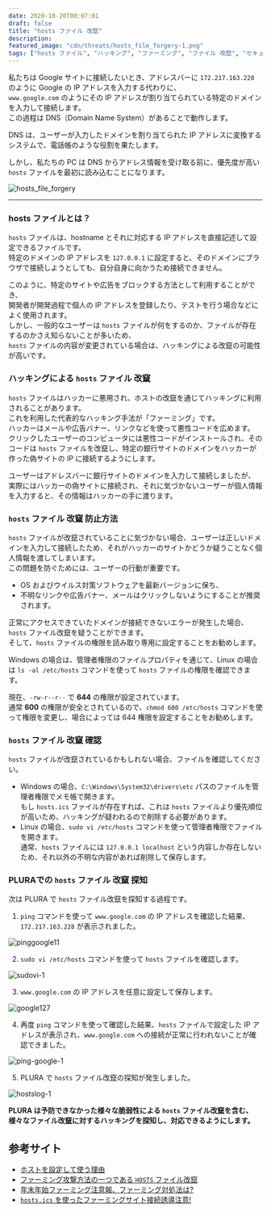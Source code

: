 ```yaml
---
date: 2020-10-20T00:07:01
draft: false
title: "hosts ファイル 改竄"
description: 
featured_image: "cdn/threats/hosts_file_forgery-1.png"
tags: ["hosts ファイル", "ハッキング", "ファーミング", "ファイル 改竄", "セキュリティ"]
---
```


私たちは Google サイトに接続したいとき、アドレスバーに `172.217.163.228` のように Google の IP アドレスを入力する代わりに、  
`www.google.com` のようにその IP アドレスが割り当てられている特定のドメインを入力して接続します。  
この過程は DNS（Domain Name System）があることで動作します。  

DNS は、ユーザーが入力したドメインを割り当てられた IP アドレスに変換するシステムで、電話帳のような役割を果たします。  

しかし、私たちの PC は DNS からアドレス情報を受け取る前に、優先度が高い `hosts` ファイルを最初に読み込むことになります。  

<!--more-->
![hosts_file_forgery](https://blog.plura.io/cdn/threats/hosts_file_forgery-1.png)

---

### hosts ファイルとは？

`hosts` ファイルは、hostname とそれに対応する IP アドレスを直接記述して設定できるファイルです。  
特定のドメインの IP アドレスを `127.0.0.1` に設定すると、そのドメインにブラウザで接続しようとしても、自分自身に向かうため接続できません。  

このように、特定のサイトや広告をブロックする方法として利用することができ、  
開発者が開発過程で個人の IP アドレスを登録したり、テストを行う場合などによく使用されます。  
しかし、一般的なユーザーは `hosts` ファイルが何をするのか、ファイルが存在するのかさえ知らないことが多いため、  
`hosts` ファイルの内容が変更されている場合は、ハッキングによる改竄の可能性が高いです。  

### ハッキングによる `hosts` ファイル 改竄

`hosts` ファイルはハッカーに悪用され、ホストの改竄を通じてハッキングに利用されることがあります。  
これを利用した代表的なハッキング手法が「ファーミング」です。  
ハッカーはメールや広告バナー、リンクなどを使って悪性コードを広めます。  
クリックしたユーザーのコンピュータには悪性コードがインストールされ、そのコードは `hosts` ファイルを改竄し、特定の銀行サイトのドメインをハッカーが作った偽サイトの IP に接続するようにします。  

ユーザーはアドレスバーに銀行サイトのドメインを入力して接続しましたが、  
実際にはハッカーの偽サイトに接続され、それに気づかないユーザーが個人情報を入力すると、その情報はハッカーの手に渡ります。  

### `hosts` ファイル 改竄 防止方法

`hosts` ファイルが改竄されていることに気づかない場合、ユーザーは正しいドメインを入力して接続したため、それがハッカーのサイトかどうか疑うことなく個人情報を渡してしまいます。  
この問題を防ぐためには、ユーザーの行動が重要です。  
- OS およびウイルス対策ソフトウェアを最新バージョンに保ち、  
- 不明なリンクや広告バナー、メールはクリックしないようにすることが推奨されます。  

正常にアクセスできていたドメインが接続できないエラーが発生した場合、`hosts` ファイル改竄を疑うことができます。  
そして、`hosts` ファイルの権限を読み取り専用に設定することをお勧めします。  

Windows の場合は、管理者権限のファイルプロパティを通じて、Linux の場合は `ls -al /etc/hosts` コマンドを使って `hosts` ファイルの権限を確認できます。  

現在、`-rw-r--r--` で **644** の権限が設定されています。  
通常 **600** の権限が安全とされているので、`chmod 600 /etc/hosts` コマンドを使って権限を変更し、場合によっては 644 権限を設定することをお勧めします。  

### `hosts` ファイル 改竄 確認

`hosts` ファイルが改竄されているかもしれない場合、ファイルを確認してください。  
- Windows の場合、`C:\Windows\System32\drivers\etc` パスのファイルを管理者権限でメモ帳で開きます。  
  もし `hosts.ics` ファイルが存在すれば、これは `hosts` ファイルより優先順位が高いため、ハッキングが疑われるので削除する必要があります。  
- Linux の場合、`sudo vi /etc/hosts` コマンドを使って管理者権限でファイルを開きます。  
  通常、`hosts` ファイルには `127.0.0.1 localhost` という内容しか存在しないため、それ以外の不明な内容があれば削除して保存します。  

### PLURAでの `hosts` ファイル 改竄 探知

次は PLURA で `hosts` ファイル改竄を探知する過程です。

1. `ping` コマンドを使って `www.google.com` の IP アドレスを確認した結果、`172.217.163.228` が表示されました。

![pinggoogle11](https://github.com/user-attachments/assets/d64bd956-ff8f-4c56-b49b-decb7657dbc7)

2. `sudo vi /etc/hosts` コマンドを使って `hosts` ファイルを確認します。

![sudovi-1](https://github.com/user-attachments/assets/c13dc459-72c6-4c0e-a535-0b2033a62ab5)

3. `www.google.com` の IP アドレスを任意に設定して保存します。

![google127](https://github.com/user-attachments/assets/96366bf2-22b0-41e7-b007-3e720284055b)

4. 再度 `ping` コマンドを使って確認した結果、`hosts` ファイルで設定した IP アドレスが表示され、`www.google.com` への接続が正常に行われないことが確認できました。

![ping-google-1](https://github.com/user-attachments/assets/a2b6a210-be92-49f4-aa1a-d1d1c37dc8f6)

5. PLURA で `hosts` ファイル改竄の探知が発生しました。

![hostslog-1](https://github.com/user-attachments/assets/449e7c2b-cd1a-42fa-8050-ad9cb82a2b3e)

**PLURA は予防できなかった様々な脆弱性による `hosts` ファイル改竄を含む、様々なファイル改竄に対するハッキングを探知し、対応できるようにします。**

## 参考サイト

- [ホストを設定して使う理由](https://bit.ly/3jOAniL)
- [ファーミング攻撃方法の一つである `HOSTS` ファイル改竄](https://bit.ly/35SZdJk)
- [年末年始ファーミング注意報、ファーミング対処法は?](https://bit.ly/2JvEzYh)
- [`hosts.ics` を使ったファーミングサイト接続誘導注意!](https://bit.ly/2JtfxsH)
